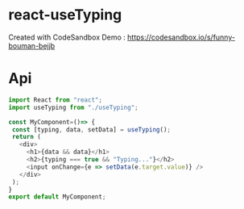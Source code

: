 # react-useTyping
Created with CodeSandbox
Demo : https://codesandbox.io/s/funny-bouman-bejjb
# Api
 
 ```javascript
import React from "react";
import useTyping from "./useTyping";

const MyComponent=()=> {
  const [typing, data, setData] = useTyping();
  return (
    <div>
      <h1>{data && data}</h1>
      <h2>{typing === true && "Typing..."}</h2>
      <input onChange={e => setData(e.target.value)} />
    </div>
  );
}
export default MyComponent;
